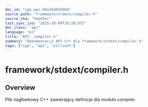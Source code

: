 ```yaml
---
doc_id: "cpp-api-88a35d0d59b8"
source_path: "framework/stdext/compiler.h"
source_sha: "3ead5ec"
last_sync_iso: "2025-10-09T10:28:07Z"
doc_class: "api"
language: "pl"
title: "API: compiler.h"
summary: "Dokumentacja API C++ dla framework/stdext/compiler.h"
tags: ["cpp", "api", "otclient"]
---
```


# framework/stdext/compiler.h

## Overview

Plik nagłówkowy C++ zawierający definicje dla modułu compiler.
